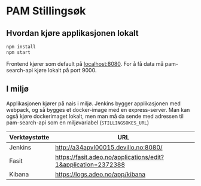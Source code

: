 # PAM Stillingsøk

## Hvordan kjøre applikasjonen lokalt

```sh 
npm install
npm start
```

Frontend kjører som default på [localhost:8080](localhost:8080). For å få data må pam-search-api kjøre lokalt på port 9000.

## I miljø

Applikasjonen kjører på nais i miljø. Jenkins bygger applikasjonen med webpack, og så bygges et docker-image med en express-server. Man kan også kjøre dockerimaget lokalt, men man må da sende med adressen til pam-search-api som en miljøvariabel (`STILLINGSOKES_URL`)

Verktøystøtte | URL
--------------|------------------------------------------------------------------
Jenkins       | http://a34apvl00015.devillo.no:8080/
Fasit         | https://fasit.adeo.no/applications/edit?1&application=2372388
Kibana        | https://logs.adeo.no/app/kibana










